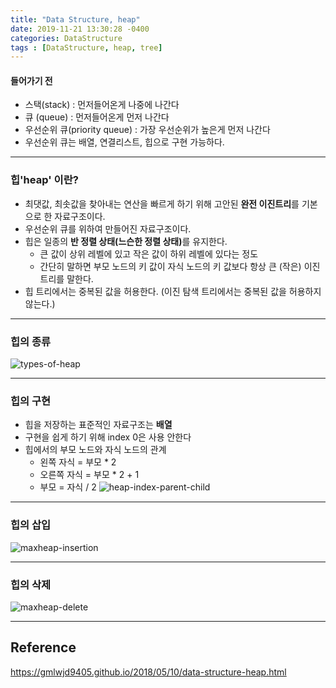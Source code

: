 ```yaml
---
title: "Data Structure, heap"
date: 2019-11-21 13:30:28 -0400
categories: DataStructure
tags : [DataStructure, heap, tree]
---
```


#### 들어가기 전
- 스택(stack) : 먼저들어온게 나중에 나간다
- 큐 (queue) : 먼저들어온게 먼저 나간다
- 우선순위 큐(priority queue) : 가장 우선순위가 높은게 먼저 나간다
- 우선순위 큐는 배열, 연결리스트, 힙으로 구현 가능하다.

---

### 힙'heap' 이란?
- 최댓값, 최솟값을 찾아내는 연산을 빠르게 하기 위해 고안된 <b>완전 이진트리</b>를 기본으로 한 자료구조이다.
- 우선순위 큐를 위하여 만들어진 자료구조이다.
- 힙은 일종의 <b>반 정렬 상태(느슨한 정렬 상태)</b>를 유지한다.
    - 큰 값이 상위 레벨에 있고 작은 값이 하위 레벨에 있다는 정도
    - 간단히 말하면 부모 노드의 키 값이 자식 노드의 키 값보다 항상 큰 (작은) 이진 트리를 말한다.
- 힙 트리에서는 중복된 값을 허용한다. (이진 탐색 트리에서는 중복된 값을 허용하지 않는다.)

---
### 힙의 종류
![types-of-heap](https://user-images.githubusercontent.com/55946791/69312073-4cf23180-0c71-11ea-8e0e-51fcd6e9153f.png)

---
### 힙의 구현
- 힙을 저장하는 표준적인 자료구조는 <b>배열</b>
- 구현을 쉽게 하기 위해 index 0은 사용 안한다
- 힙에서의 부모 노드와 자식 노드의 관계
    - 왼쪽 자식 = 부모 * 2
    - 오른쪽 자식 = 부모 * 2 + 1
    - 부모 = 자식 / 2
    ![heap-index-parent-child](https://user-images.githubusercontent.com/55946791/69312190-9b9fcb80-0c71-11ea-97fa-f8dcc5ae078b.png)

---
### 힙의 삽입
![maxheap-insertion](https://user-images.githubusercontent.com/55946791/69312255-c558f280-0c71-11ea-90e4-30e44e1df2cd.png)

---
### 힙의 삭제
![maxheap-delete](https://user-images.githubusercontent.com/55946791/69312311-e0c3fd80-0c71-11ea-9ac3-60fc43538c15.png)



---
## Reference
<https://gmlwjd9405.github.io/2018/05/10/data-structure-heap.html>
